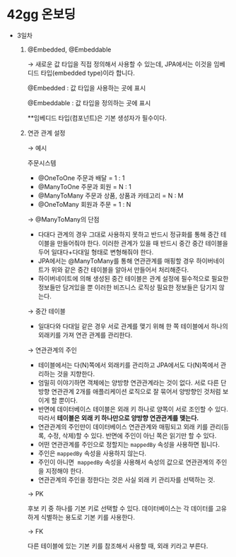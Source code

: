 # 42gg 온보딩
    
- 3일차
    1. @Embedded, @Embeddable
        
        → 새로운 값 타입을 직접 정의해서 사용할 수 있는데, JPA에서는 이것을 임베디드 타입(embedded type)이라 합니다.
        
        @Embedded : 값 타입을 사용하는 곳에 표시
        
        @Embeddable :  값 타입을 정의하는 곳에 표시
        
        **임베디드 타입(컴포넌트)은 기본 생성자가 필수이다.
        
    2. 연관 관계 설정
        
        → 예시
        
        주문시스템
        
        - @OneToOne 주문과 배달 = 1 : 1
        - @ManyToOne 주문과 회원 = N : 1
        - @ManyToMany 주문과 상품, 상품과 카테고리 = N : M
        - @OneToMany 회원과 주문 = 1 : N
        
        → @ManyToMany의 단점
        
        - 다대다 관계의 경우 그대로 사용하지 못하고 반드시 정규화를 통해 중간 테이블을 만들어줘야 한다. 이러한 관계가 있을 때 반드시 중간 중간 테이블을 두어 일대다+다대일 형태로 변형해줘야 한다.
        - JPA에서는 @ManyToMany를 통해 연관관계를 매핑할 경우 하이버네이트가 위와 같은 중간 테이블을 알아서 만들어서 처리해준다.
        - 하이버네이트에 의해 생성된 중간 테이블은 관계 설정에 필수적으로 필요한 정보들만 담겨있을 뿐 이러한 비즈니스 로직상 필요한 정보들은 담기지 않는다.
        
        → 중간 테이블
        
        - 일대다와 다대일 같은 경우 서로 관계를 맺기 위해 한 쪽 테이블에서 하나의 외래키를 가져 연관 관계를 관리한다.
        
        → 연관관계의 주인
        
        - 테이블에서는 다(N)쪽에서 외래키를 관리하고 JPA에서도 다(N)쪽에서 관리하는 것을 지향한다.
        - 엄밀히 이야기하면 객체에는 양방향 연관관계라는 것이 없다. 서로 다른 단방향 연관관계 2개를 애플리케이션 로직으로 잘 묶어서 양방향인 것처럼 보이게 할 뿐이다.
        - 반면에 데이터베이스 테이블은 외래 키 하나로 양쪽이 서로 조인할 수 있다. 따라서 **테이블은 외래 키 하나만으로 양방향 연관관계를 맺는다.**
        - 연관관계의 주인만이 데이터베이스 연관관계와 매핑되고 외래 키를 관리(등록, 수정, 삭제)할 수 있다. 반면에 주인이 아닌 쪽은 읽기만 할 수 있다.
        - 어떤 연관관계를 주인으로 정할지는 `mappedBy` 속성을 사용하면 됩니다.
        - 주인은 `mappedBy` 속성을 사용하지 않는다.
        - 주인이 아니면  `mappedBy` 속성을 사용해서 속성의 값으로 연관관계의 주인을 지정해야 한다.
        - 연관관계의 주인을 정한다는 것은 사실 외래 키 관리자를 선택하는 것.
        
        → PK
        
        후보 키 중 하나를 기본 키로 선택할 수 있다. 데이터베이스는 각 데이터를 고유하게 식별하는 용도로 기본 키를 사용한다. 
        
        → FK
        
        다른 테이블에 있는 기본 키를 참조해서 사용할 때, 외래 키라고 부른다.
